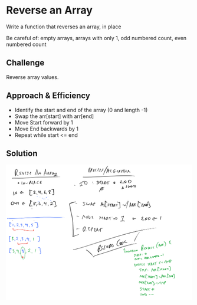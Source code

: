 # Reverse an Array
<!-- Short summary or background information -->
Write a function that reverses an array, in place

Be careful of: empty arrays, arrays with only 1, odd numbered count, even numbered count

## Challenge
<!-- Description of the challenge -->
Reverse array values.

## Approach & Efficiency
<!-- What approach did you take? Why? What is the Big O space/time for this approach? -->

- Identify the start and end of the array (0 and length -1)
- Swap the arr[start] with arr[end]
- Move Start forward by 1
- Move End backwards by 1
- Repeat while start <= end

## Solution
<!-- Embedded whiteboard image -->
![WhiteBoard](./assets/whiteboard.png)
